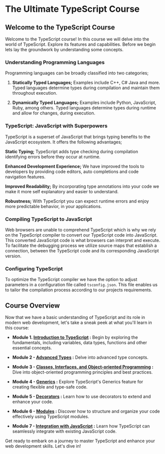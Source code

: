 # The Ultimate TypeScript Course

## Welcome to the TypeScript Course

Welcome to the TypeScript course! In this course we will delve into the world of TypeScript. Explore its features and capabilities. Before we begin lets lay the groundwork by understanding some concepts.

### Understanding Programming Languages

Programming languages can be broadly classified into two categories;

1. **Statically Typed Languages;**
   Examples include C++, C# Java and more.
   Typed languages determine types during compilation and maintain them throughout execution.

2. **Dynamically Typed Languages;**
   Examples include Python, JavaScript, Ruby, among others.
   Typed languages determine types during runtime and allow for changes, during execution.

### TypeScript: JavaScript with Superpowers

TypeScript is a superset of JavaScript that brings typing benefits to the JavaScript ecosystem. It offers the following advantages;

**Static Typing;** TypeScript adds type checking during compilation identifying errors before they occur at runtime.

**Enhanced Development Experience;** We have improved the tools to developers by providing code editors, auto completions and code navigation features.

**Improved Readability;** By incorporating type annotations into your code we make it more self explanatory and easier to understand.

**Robustness;** With TypeScript you can expect runtime errors and enjoy more predictable behavior, in your applications.

### Compiling TypeScript to JavaScript

Web browsers are unable to comprehend TypeScript which is why we rely on the TypeScript compiler to convert our TypeScript code into JavaScript. This converted JavaScript code is what browsers can interpret and execute. To facilitate the debugging process we utilize source maps that establish a connection, between the TypeScript code and its corresponding JavaScript version.

### Configuring TypeScript

To optimize the TypeScript compiler we have the option to adjust parameters in a configuration file called `tsconfig.json`. This file enables us to tailor the compilation process according to our projects requirements.

## Course Overview

Now that we have a basic understanding of TypeScript and its role in modern web development, let's take a sneak peek at what you'll learn in this course:

- **Module 1. [Introduction to TypeScript](./1%20Fundamentals/README.md) :** Begin by exploring the fundamentals, including variables, data types, functions and other essential concepts.

- **Module 2 - [Advanced Types](./2%20Advanced%20Types/README.md) :** Delve into advanced type concepts.

- **Module 3 - [Classes, Interfaces, and Object-oriented Programming](./3%20Classes%20and%20Interfaces/README.md) :** Dive into object-oriented programming principles and best practices.

- **Module 4 - [Generics](./4%20Generics/README.md) :** Explore TypeScript's Generics feature for creating flexible and type-safe code.

- **Module 5 - [Decorators](./5%20Decorators/README.md) :** Learn how to use decorators to extend and enhance your code.

- **Module 6 - [Modules](./6%20Modules/README.md) :** Discover how to structure and organize your code effectively using TypeScript modules.
- **Module 7 - [Integration with JavaScript](./7%20Integration%20with%20JavaScript/README.md) :** Learn how TypeScript can seamlessly integrate with existing JavaScript code.

Get ready to embark on a journey to master TypeScript and enhance your web development skills. Let's dive in!